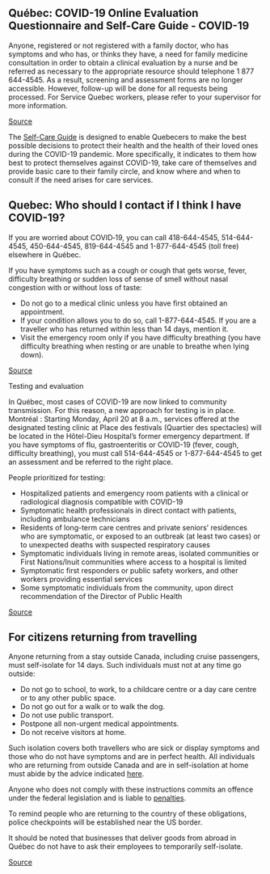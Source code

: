 ## Québec: COVID-19 Online Evaluation Questionnaire and Self-Care Guide - COVID-19

Anyone, registered or not registered with a family doctor, who has symptoms and who has, or thinks they have, a need for family medicine consultation in order to obtain a clinical evaluation by a nurse and be referred as necessary to the appropriate resource should telephone 1 877 644-4545. As a result, screening and assessment forms are no longer accessible. However, follow-up will be done for all requests being processed. For Service Quebec workers, please refer to your supervisor for more information.

[Source](https://covid19.quebec.ca/evaluation/)

The [Self-Care Guide](https://publications.msss.gouv.qc.ca/msss/en/document-002492/) is designed to enable Quebecers to make the best possible decisions to protect their health and the health of their loved ones during the COVID-19 pandemic. More specifically, it indicates to them how best to protect themselves against COVID-19, take care of themselves and provide basic care to their family circle, and know where and when to consult if the need arises for care services.

## Quebec: Who should I contact if I think I have COVID-19?

If you are worried about COVID‑19, you can call 418-644-4545, 514-644-4545, 450-644-4545, 819-644-4545 and 1-877-644-4545 (toll free) elsewhere in Québec.

If you have symptoms such as a cough or cough that gets worse, fever, difficulty breathing or sudden loss of sense of smell without nasal congestion with or without loss of taste:

- Do not go to a medical clinic unless you have first obtained an appointment.
- If your condition allows you to do so, call 1-877-644-4545. If you are a traveller who has returned within less than 14 days, mention it.
- Visit the emergency room only if you have difficulty breathing (you have difficulty breathing when resting or are unable to breathe when lying down).

[Source](https://www.quebec.ca/en/health/health-issues/a-z/2019-coronavirus/)

Testing and evaluation

In Québec, most cases of COVID-19 are now linked to community transmission. For this reason, a new approach for testing is in place.
Montréal : Starting Monday, April 20 at 8 a.m., services offered at the designated testing clinic at Place des festivals (Quartier des spectacles) will be located in the Hôtel-Dieu Hospital’s former emergency department. If you have symptoms of flu, gastroenteritis or COVID-19 (fever, cough, difficulty breathing), you must call 514-644-4545 or 1-877-644-4545 to get an assessment and be referred to the right place.

People prioritized for testing:

- Hospitalized patients and emergency room patients with a clinical or radiological diagnosis compatible with COVID-19
- Symptomatic health professionals in direct contact with patients, including ambulance technicians
- Residents of long-term care centres and private seniors’ residences who are symptomatic, or exposed to an outbreak (at least two cases) or to unexpected deaths with suspected respiratory causes
- Symptomatic individuals living in remote areas, isolated communities or First Nations/Inuit communities where access to a hospital is limited
- Symptomatic first responders or public safety workers, and other workers providing essential services
- Some symptomatic individuals from the community, upon direct recommendation of the Director of Public Health


[Source](https://santemontreal.qc.ca/en/public/coronavirus-covid-19/)

## For citizens returning from travelling

Anyone returning from a stay outside Canada, including cruise passengers, must self-isolate for 14 days. Such individuals must not at any time go outside:

- Do not go to school, to work, to a childcare centre or a day care centre or to any other public space.
- Do not go out for a walk or to walk the dog.
- Do not use public transport.
- Postpone all non-urgent medical appointments.
- Do not receive visitors at home.

Such isolation covers both travellers who are sick or display symptoms and those who do not have symptoms and are in perfect health. All individuals who are returning from outside Canada and are in self-isolation at home must abide by the advice indicated [here](https://www.google.com/url?q=https://www.quebec.ca/en/health/health-issues/a-z/2019-coronavirus/instructions-for-travellers-covid19/&sa=D&ust=1586888257837000&usg=AFQjCNH0Z7HB90yLU7kWQV8Ydk_uj3JTGg).

Anyone who does not comply with these instructions commits an offence under the federal legislation and is liable to [penalties](https://www.canada.ca/en/public-health/services/diseases/2019-novel-coronavirus-infection/latest-travel-health-advice.html#a2).

To remind people who are returning to the country of these obligations, police checkpoints will be established near the US border.

It should be noted that businesses that deliver goods from abroad in Québec do not have to ask their employees to temporarily self-isolate.

[Source](https://www.quebec.ca/en/health/health-issues/a-z/2019-coronavirus/instructions-for-travellers-covid19/)
